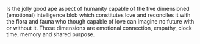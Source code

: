 Is the jolly good ape aspect of humanity capable of the five dimensioned (emotional) intelligence blob which constitutes love and reconciles it with the flora and fauna who though capable of love can imagine no future with or without it. Those dimensions are emotional connection, empathy, clock time, memory and shared purpose.